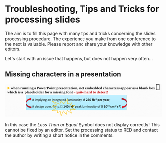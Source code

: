 # Troubleshooting, Tips and Tricks for processing slides

The aim is to fill this page with many tips and tricks concerning the slides processing procedure. The experience you make from one conference to the next is valuable. Please report and share your knowledge with other editors.

Let's start with an issue that happens, but does not happen very often...

## Missing characters in a presentation

![](img/SP_Tips_IMG_1.png)

In this case the *Less Than or Equal* Symbol does not display correctly! This cannot be fixed by an editor. Set the processing status to RED and contact the author by writing a short notice in the comments.
